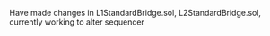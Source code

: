 Have made changes in L1StandardBridge.sol, L2StandardBridge.sol, currently working to alter sequencer
